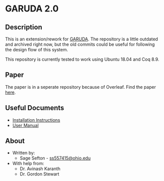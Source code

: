 # GARUDA 2.0

## Description
This is an extension/rework for [GARUDA](https://github.com/16seftos/Hardware_KAT).  The repository is a little outdated and archived right now, but the old commits could be useful for following the design flow of this system.

This repository is currently tested to work using Ubuntu 18.04 and Coq 8.9.

## Paper
The paper is in a seperate repository because of Overleaf. Find the paper [here](https://github.com/16seftos/Garuda-2.0-Paper).

## Useful Documents
* [Installation Instructions](/docs/INSTALL.md)
* [User Manual](/docs/MANUAL.md)

## About
* Written by:
  * Sage Sefton - [ss557415@ohio.edu](mailto:ss557415@ohio.edu)
* With help from:
  * Dr. Avinash Karanth
  * Dr. Gordon Stewart
